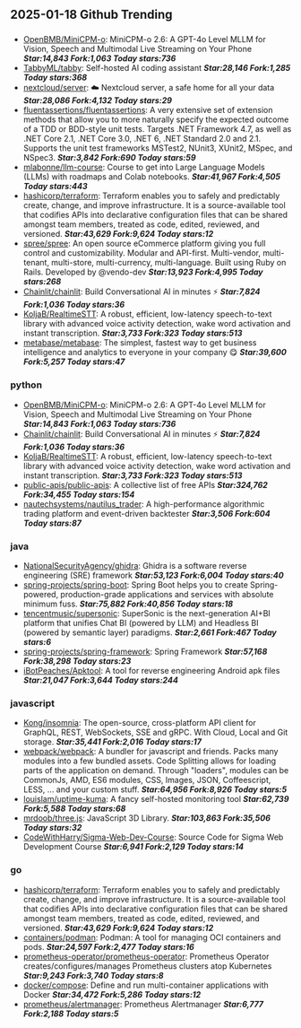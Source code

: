 ## 2025-01-18 Github Trending

### 
* [OpenBMB/MiniCPM-o](https://github.com/OpenBMB/MiniCPM-o): MiniCPM-o 2.6: A GPT-4o Level MLLM for Vision, Speech and Multimodal Live Streaming on Your Phone ***Star:14,843 Fork:1,063 Today stars:736***
* [TabbyML/tabby](https://github.com/TabbyML/tabby): Self-hosted AI coding assistant ***Star:28,146 Fork:1,285 Today stars:368***
* [nextcloud/server](https://github.com/nextcloud/server): ☁️ Nextcloud server, a safe home for all your data ***Star:28,086 Fork:4,132 Today stars:29***
* [fluentassertions/fluentassertions](https://github.com/fluentassertions/fluentassertions): A very extensive set of extension methods that allow you to more naturally specify the expected outcome of a TDD or BDD-style unit tests. Targets .NET Framework 4.7, as well as .NET Core 2.1, .NET Core 3.0, .NET 6, .NET Standard 2.0 and 2.1. Supports the unit test frameworks MSTest2, NUnit3, XUnit2, MSpec, and NSpec3. ***Star:3,842 Fork:690 Today stars:59***
* [mlabonne/llm-course](https://github.com/mlabonne/llm-course): Course to get into Large Language Models (LLMs) with roadmaps and Colab notebooks. ***Star:41,967 Fork:4,505 Today stars:443***
* [hashicorp/terraform](https://github.com/hashicorp/terraform): Terraform enables you to safely and predictably create, change, and improve infrastructure. It is a source-available tool that codifies APIs into declarative configuration files that can be shared amongst team members, treated as code, edited, reviewed, and versioned. ***Star:43,629 Fork:9,624 Today stars:12***
* [spree/spree](https://github.com/spree/spree): An open source eCommerce platform giving you full control and customizability. Modular and API-first. Multi-vendor, multi-tenant, multi-store, multi-currency, multi-language. Built using Ruby on Rails. Developed by @vendo-dev ***Star:13,923 Fork:4,995 Today stars:268***
* [Chainlit/chainlit](https://github.com/Chainlit/chainlit): Build Conversational AI in minutes ⚡️ ***Star:7,824 Fork:1,036 Today stars:36***
* [KoljaB/RealtimeSTT](https://github.com/KoljaB/RealtimeSTT): A robust, efficient, low-latency speech-to-text library with advanced voice activity detection, wake word activation and instant transcription. ***Star:3,733 Fork:323 Today stars:513***
* [metabase/metabase](https://github.com/metabase/metabase): The simplest, fastest way to get business intelligence and analytics to everyone in your company 😋 ***Star:39,600 Fork:5,257 Today stars:47***

### python
* [OpenBMB/MiniCPM-o](https://github.com/OpenBMB/MiniCPM-o): MiniCPM-o 2.6: A GPT-4o Level MLLM for Vision, Speech and Multimodal Live Streaming on Your Phone ***Star:14,843 Fork:1,063 Today stars:736***
* [Chainlit/chainlit](https://github.com/Chainlit/chainlit): Build Conversational AI in minutes ⚡️ ***Star:7,824 Fork:1,036 Today stars:36***
* [KoljaB/RealtimeSTT](https://github.com/KoljaB/RealtimeSTT): A robust, efficient, low-latency speech-to-text library with advanced voice activity detection, wake word activation and instant transcription. ***Star:3,733 Fork:323 Today stars:513***
* [public-apis/public-apis](https://github.com/public-apis/public-apis): A collective list of free APIs ***Star:324,762 Fork:34,455 Today stars:154***
* [nautechsystems/nautilus_trader](https://github.com/nautechsystems/nautilus_trader): A high-performance algorithmic trading platform and event-driven backtester ***Star:3,506 Fork:604 Today stars:87***

### java
* [NationalSecurityAgency/ghidra](https://github.com/NationalSecurityAgency/ghidra): Ghidra is a software reverse engineering (SRE) framework ***Star:53,123 Fork:6,004 Today stars:40***
* [spring-projects/spring-boot](https://github.com/spring-projects/spring-boot): Spring Boot helps you to create Spring-powered, production-grade applications and services with absolute minimum fuss. ***Star:75,882 Fork:40,856 Today stars:18***
* [tencentmusic/supersonic](https://github.com/tencentmusic/supersonic): SuperSonic is the next-generation AI+BI platform that unifies Chat BI (powered by LLM) and Headless BI (powered by semantic layer) paradigms. ***Star:2,661 Fork:467 Today stars:6***
* [spring-projects/spring-framework](https://github.com/spring-projects/spring-framework): Spring Framework ***Star:57,168 Fork:38,298 Today stars:23***
* [iBotPeaches/Apktool](https://github.com/iBotPeaches/Apktool): A tool for reverse engineering Android apk files ***Star:21,047 Fork:3,644 Today stars:244***

### javascript
* [Kong/insomnia](https://github.com/Kong/insomnia): The open-source, cross-platform API client for GraphQL, REST, WebSockets, SSE and gRPC. With Cloud, Local and Git storage. ***Star:35,441 Fork:2,016 Today stars:17***
* [webpack/webpack](https://github.com/webpack/webpack): A bundler for javascript and friends. Packs many modules into a few bundled assets. Code Splitting allows for loading parts of the application on demand. Through "loaders", modules can be CommonJs, AMD, ES6 modules, CSS, Images, JSON, Coffeescript, LESS, ... and your custom stuff. ***Star:64,956 Fork:8,926 Today stars:5***
* [louislam/uptime-kuma](https://github.com/louislam/uptime-kuma): A fancy self-hosted monitoring tool ***Star:62,739 Fork:5,588 Today stars:68***
* [mrdoob/three.js](https://github.com/mrdoob/three.js): JavaScript 3D Library. ***Star:103,863 Fork:35,506 Today stars:32***
* [CodeWithHarry/Sigma-Web-Dev-Course](https://github.com/CodeWithHarry/Sigma-Web-Dev-Course): Source Code for Sigma Web Development Course ***Star:6,941 Fork:2,129 Today stars:14***

### go
* [hashicorp/terraform](https://github.com/hashicorp/terraform): Terraform enables you to safely and predictably create, change, and improve infrastructure. It is a source-available tool that codifies APIs into declarative configuration files that can be shared amongst team members, treated as code, edited, reviewed, and versioned. ***Star:43,629 Fork:9,624 Today stars:12***
* [containers/podman](https://github.com/containers/podman): Podman: A tool for managing OCI containers and pods. ***Star:24,597 Fork:2,477 Today stars:16***
* [prometheus-operator/prometheus-operator](https://github.com/prometheus-operator/prometheus-operator): Prometheus Operator creates/configures/manages Prometheus clusters atop Kubernetes ***Star:9,243 Fork:3,740 Today stars:8***
* [docker/compose](https://github.com/docker/compose): Define and run multi-container applications with Docker ***Star:34,472 Fork:5,286 Today stars:12***
* [prometheus/alertmanager](https://github.com/prometheus/alertmanager): Prometheus Alertmanager ***Star:6,777 Fork:2,188 Today stars:5***

